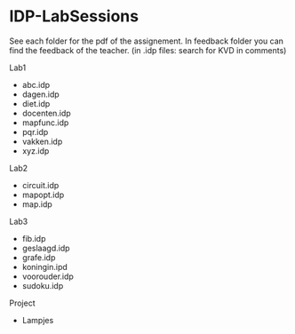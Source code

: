 # IDP-LabSessions

See each folder for the pdf of the assignement.
In feedback folder you can find the feedback of the teacher. (in .idp files: search for KVD in comments)

Lab1
- abc.idp
- dagen.idp
- diet.idp
- docenten.idp
- mapfunc.idp
- pqr.idp
- vakken.idp
- xyz.idp

Lab2
- circuit.idp
- mapopt.idp
- map.idp

Lab3
- fib.idp
- geslaagd.idp
- grafe.idp
- koningin.ipd
- voorouder.idp
- sudoku.idp

Project
- Lampjes